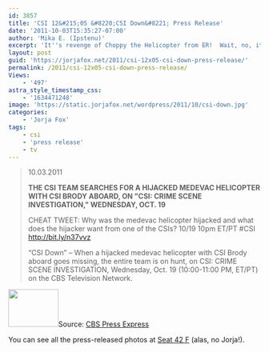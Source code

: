 ```yaml
---
id: 3857
title: 'CSI 12&#215;05 &#8220;CSI Down&#8221; Press Release'
date: '2011-10-03T15:35:27-07:00'
author: 'Mika E. (Ipstenu)'
excerpt: 'It''s revenge of Choppy the Helicopter from ER!  Wait, no, it''s a hijacked medevac helicopter with CSI Morgan Brody aboard, coming October 19th.'
layout: post
guid: 'https://jorjafox.net/2011/csi-12x05-csi-down-press-release/'
permalink: /2011/csi-12x05-csi-down-press-release/
Views:
    - '497'
astra_style_timestamp_css:
    - '1634471248'
image: 'https://static.jorjafox.net/wordpress/2011/10/csi-down.jpg'
categories:
    - 'Jorja Fox'
tags:
    - csi
    - 'press release'
    - tv
---
```


<blockquote>10.03.2011

<strong>THE CSI TEAM SEARCHES FOR A HIJACKED MEDEVAC HELICOPTER WITH CSI BRODY ABOARD, ON "CSI: CRIME SCENE INVESTIGATION," WEDNESDAY, OCT. 19</strong>

CHEAT TWEET: Why was the medevac helicopter hijacked and what does the hijacker want from one of the CSIs? 10/19 10pm ET/PT #CSI http://bit.ly/n37vvz

“CSI Down” – When a hijacked medevac helicopter with CSI Brody aboard goes missing, the entire team is on hunt, on CSI: CRIME SCENE INVESTIGATION, Wednesday, Oct. 19 (10:00-11:00 PM, ET/PT) on the CBS Television Network.</blockquote>
<img class="alignleft size-thumbnail wp-image-3858" title="csi-down" src="//static.jorjafox.net/wordpress/2011/10/csi-down-210x140.jpg" alt="" width="100" height="75" />Source: <a href="http://www.cbspressexpress.com/div.php/cbs_entertainment/release?id=29315">CBS Press Express</a>

You can see all the press-released photos at <a href="http://www.seat42f.com/csi-season-12-episode-5-csi-down-photos.html">Seat 42 F</a> (alas, no Jorja!).